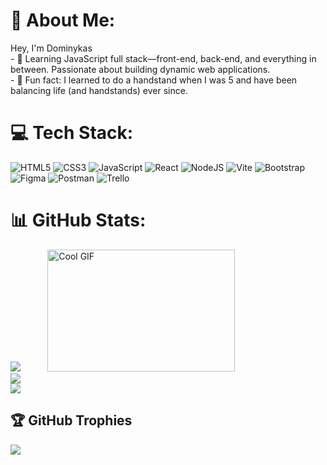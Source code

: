 # 💫 About Me:
Hey, I'm Dominykas<br>- 🌱 Learning JavaScript full stack—front-end, back-end, and everything in between. Passionate about building dynamic web applications.<br>- 🤸 Fun fact: I learned to do a handstand when I was 5 and have been balancing life (and handstands) ever since.

# 💻 Tech Stack:
![HTML5](https://img.shields.io/badge/html5-%23E34F26.svg?style=for-the-badge&logo=html5&logoColor=white) ![CSS3](https://img.shields.io/badge/css3-%231572B6.svg?style=for-the-badge&logo=css3&logoColor=white) ![JavaScript](https://img.shields.io/badge/javascript-%23323330.svg?style=for-the-badge&logo=javascript&logoColor=%23F7DF1E) ![React](https://img.shields.io/badge/react-%2320232a.svg?style=for-the-badge&logo=react&logoColor=%2361DAFB) ![NodeJS](https://img.shields.io/badge/node.js-6DA55F?style=for-the-badge&logo=node.js&logoColor=white) ![Vite](https://img.shields.io/badge/vite-%23646CFF.svg?style=for-the-badge&logo=vite&logoColor=white) ![Bootstrap](https://img.shields.io/badge/bootstrap-%238511FA.svg?style=for-the-badge&logo=bootstrap&logoColor=white) ![Figma](https://img.shields.io/badge/figma-%23F24E1E.svg?style=for-the-badge&logo=figma&logoColor=white) ![Postman](https://img.shields.io/badge/Postman-FF6C37?style=for-the-badge&logo=postman&logoColor=white) ![Trello](https://img.shields.io/badge/Trello-%23026AA7.svg?style=for-the-badge&logo=Trello&logoColor=white)
# 📊 GitHub Stats:

![](https://github-readme-stats.vercel.app/api?username=Kruminas&theme=radical&hide_border=false&include_all_commits=true&count_private=false) &nbsp; &nbsp; &nbsp; &nbsp; &nbsp; <img src="https://github.com/user-attachments/assets/bc8d8a8b-f961-4933-ad10-6b1beddd6bb5" alt="Cool GIF"  width="300" height="195"><br/>
![](https://github-readme-streak-stats.herokuapp.com/?user=Kruminas&theme=radical&hide_border=false)<br/>
![](https://github-readme-stats.vercel.app/api/top-langs/?username=Kruminas&theme=radical&hide_border=false&include_all_commits=true&count_private=false&layout=compact) 


## 🏆 GitHub Trophies
![](https://github-profile-trophy.vercel.app/?username=Kruminas&theme=radical&no-frame=true&no-bg=false&margin-w=4)







